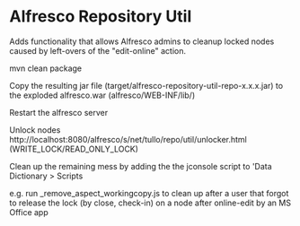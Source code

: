 Alfresco Repository Util
=================================

Adds functionality that allows Alfresco admins to cleanup locked nodes caused by left-overs of the "edit-online" action.   

mvn clean package

Copy the resulting jar file (target/alfresco-repository-util-repo-x.x.x.jar) to the exploded alfresco.war (alfresco/WEB-INF/lib/)

Restart the alfresco server

Unlock nodes http://localhost:8080/alfresco/s/net/tullo/repo/util/unlocker.html (WRITE_LOCK/READ_ONLY_LOCK)

Clean up the remaining mess by adding the the jconsole script to 'Data Dictionary > Scripts

e.g. run _remove_aspect_workingcopy.js to clean up after a user that forgot to release the lock (by close, check-in)
on a node after online-edit by an MS Office app
